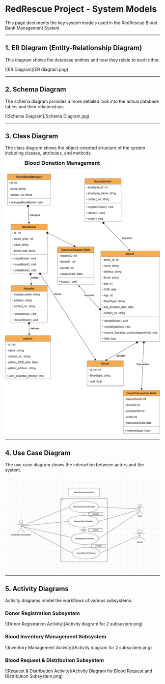 # RedRescue Project - System Models

This page documents the key system models used in the RedRescue Blood Bank Management System.

---

## 1. ER Diagram (Entity-Relationship Diagram)

This diagram shows the database entities and how they relate to each other.

![ER Diagram](ER diagram.png)

---

## 2. Schema Diagram

The schema diagram provides a more detailed look into the actual database tables and their relationships.

![Schema Diagram](Schema Diagram.jpg)

---
## 3. Class Diagram

The class diagram shows the object-oriented structure of the system including classes, attributes, and methods.

![Class Diagram](Class_diagram(Blood_bank).drawio.png)

---
## 4. Use Case Diagram

The use case diagram shows the interaction between actors and the system.

![Use Case Diagram](image/usecase1135.png)

---
## 5. Activity Diagrams

Activity diagrams model the workflows of various subsystems.

### Donor Registration Subsystem
![Donor Registration Activity](Activity diagram for 2 subsystem.png)

### Blood Inventory Management Subsystem
![Inventory Management Activity](Activity diagram for 2 subsystem.png)

### Blood Request & Distribution Subsystem
![Request & Distribution Activity](Activity Diagram for Blood Request and Distribution Subsystem.png)

